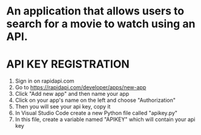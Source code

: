 ﻿# An application that allows users to search for a movie to watch using an API.
# API KEY REGISTRATION
1. Sign in on rapidapi.com
2. Go to https://rapidapi.com/developer/apps/new-app
3. Click "Add new app" and then name your app
4. Click on your app's name on the left and choose "Authorization"
5. Then you will see your api key, copy it
6. In Visual Studio Code create a new Python file called "apikey.py"
7. In this file, create a variable named "APIKEY" which will contain your api key


